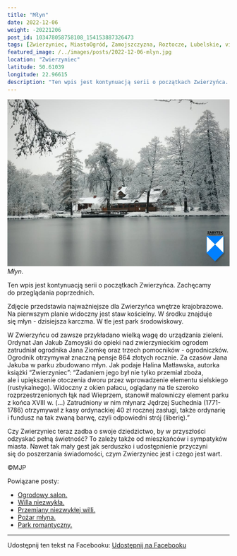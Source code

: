 ```yaml
---
title: "Młyn"
date: 2022-12-06
weight: -20221206
post_id: 103478058758108_154153887326473
tags: [Zwierzyniec, MiastoOgród, Zamojszczyzna, Roztocze, Lubelskie, villarestituta, turystyka, dziedzictwo, zabytki, krajobrazy]
featured_image: /../images/posts/2022-12-06-mlyn.jpg
location: "Zwierzyniec"
latitude: 50.61039
longitude: 22.96615
description: "Ten wpis jest kontynuacją serii o początkach Zwierzyńca. Zachęcamy do przeglądania poprzednich...."
---
```


![Młyn.](/images/posts/2022-12-06-mlyn.jpg)
*Młyn.*

Ten wpis jest kontynuacją serii o początkach Zwierzyńca. Zachęcamy do przeglądania poprzednich.

Zdjęcie przedstawia najważniejsze dla Zwierzyńca wnętrze krajobrazowe. Na pierwszym planie widoczny jest staw kościelny. W środku znajduje się młyn - dzisiejsza karczma. W tle jest park środowiskowy.

W Zwierzyńcu od zawsze przykładano wielką wagę do urządzania zieleni. Ordynat Jan Jakub Zamoyski do opieki nad zwierzynieckim ogrodem zatrudniał ogrodnika Jana Ziomkę oraz trzech pomocników - ogrodniczków. Ogrodnik otrzymywał znaczną pensje 864 złotych rocznie.
Za czasów Jana Jakuba w parku zbudowano młyn. Jak podaje Halina Matławska, autorka książki “Zwierzyniec”:
“Zadaniem jego był nie tylko przemiał zboża, ale i upiększenie otoczenia dworu przez wprowadzenie elementu sielskiego (rustykalnego). Widoczny z okien pałacu, oglądany na tle szeroko rozprzestrzenionych łąk nad Wieprzem, stanowił malowniczy element parku z końca XVIII w. (...) Zatrudniony w nim młynarz Jędrzej Suchednia (1771-1786) otrzymywał z kasy ordynackiej 40 zł rocznej zasługi, także ordynarię i fundusz na tak zwaną barwę, czyli odpowiedni strój (liberię).”

Czy Zwierzyniec teraz zadba o swoje dziedzictwo, by w przyszłości odzyskać pełną świetność?
To zależy także od mieszkańców i sympatyków miasta.
Nawet tak mały gest jak serduszko i udostępnienie przyczyni się do poszerzania świadomości, czym Zwierzyniec jest i czego jest wart.



©MJP

Powiązane posty:
- [Ogrodowy salon.](/posts/Ogrodowy-salon)
- [Willa niezwykła.](/posts/Willa-niezwykla)
- [Przemiany niezwykłej willi.](/posts/Przemiany-niezwyklej-willi)
- [Pożar młyna.](/posts/Pozar-mlyna)
- [Park romantyczny.](/posts/Park-romantyczny)


---

Udostępnij ten tekst na Facebooku:
[Udostępnij na Facebooku](https://www.facebook.com/sharer/sharer.php?u=https://stowarzyszeniewachniewskiej.pl/posts/Mlyn)

<script type="application/ld+json">
{
  "@context": "https://schema.org",
  "@type": "BlogPosting",
  "headline": "Młyn.",
  "datePublished": "2022-12-06",
  "dateModified": "2022-12-06",
  "author": {
    "@type": "Person",
    "name": "Michał Jan Patyk"
  },
  "publisher": {
    "@type": "Organization",
    "name": "Stowarzyszenie im. Aleksandry Wachniewskiej",
    "logo": {
      "@type": "ImageObject",
      "url": "https://stowarzyszeniewachniewskiej.pl/images/logo/logo.svg"
    }
  },
  "mainEntityOfPage": {
    "@type": "WebPage",
    "@id": "https://stowarzyszeniewachniewskiej.pl/posts/Mlyn"
  },
  "image": {
    "@type": "ImageObject",
    "url": "https://stowarzyszeniewachniewskiej.pl/images/posts/2022-12-06-mlyn.jpg"
  },
  "articleSection": "Dziedzictwo Kulturowe i Zabytki",
  "keywords": "Zwierzyniec, MiastoOgród, Zamojszczyzna, Roztocze, Lubelskie, villarestituta, turystyka, dziedzictwo, zabytki, krajobrazy",
  "wordCount": 196,
  "articleBody": "Ten wpis jest kontynuacją serii o początkach Zwierzyńca. Zachęcamy do przeglądania poprzednich.\n\nZdjęcie przedstawia najważniejsze dla Zwierzyńca wnętrze krajobrazowe. Na pierwszym planie widoczny jest staw kościelny. W środku znajduje się młyn - dzisiejsza karczma. W tle jest park środowiskowy.\n\nW Zwierzyńcu od zawsze przykładano wielką wagę do urządzania zieleni. Ordynat Jan Jakub Zamoyski do opieki nad zwierzynieckim ogrodem zatrudniał ogrodnika Jana Ziomkę oraz trzech pomocników - ogrodniczków. Ogrodnik otrzymywał znaczną pensje 864 złotych rocznie.\nZa czasów Jana Jakuba w parku zbudowano młyn. Jak podaje Halina Matławska, autorka książki “Zwierzyniec”:\n“Zadaniem jego był nie tylko przemiał zboża, ale i upiększenie otoczenia dworu przez wprowadzenie elementu sielskiego (rustykalnego). Widoczny z okien pałacu, oglądany na tle szeroko rozprzestrzenionych łąk nad Wieprzem, stanowił malowniczy element parku z końca XVIII w. (...) Zatrudniony w nim młynarz Jędrzej Suchednia (1771-1786) otrzymywał z kasy ordynackiej 40 zł rocznej zasługi, także ordynarię i fundusz na tak zwaną barwę, czyli odpowiedni strój (liberię).”\n\nCzy Zwierzyniec teraz zadba o swoje dziedzictwo, by w przyszłości odzyskać pełną świetność?\nTo zależy także od mieszkańców i sympatyków miasta. \nNawet tak mały gest jak serduszko i udostępnienie przyczyni się do poszerzania świadomości, czym Zwierzyniec jest i czego jest wart.\n \n         \n\n©MJP",
  "description": "Odkryj piękno Zwierzyńca i jego zabytki.",
  "copyrightHolder": {
    "@type": "Person",
    "name": "Michał Jan Patyk"
  }
}
</script>
<script type="application/ld+json">
{
  "@context": "https://schema.org",
  "@type": "BreadcrumbList",
  "itemListElement": [
    {
      "@type": "ListItem",
      "position": 1,
      "name": "Home",
      "item": "https://stowarzyszeniewachniewskiej.pl"
    },
    {
      "@type": "ListItem",
      "position": 2,
      "name": "posts",
      "item": "https://stowarzyszeniewachniewskiej.pl/posts"
    },
    {
      "@type": "ListItem",
      "position": 3,
      "name": "Młyn.",
      "item": "https://stowarzyszeniewachniewskiej.pl/posts/Mlyn"
    }
  ]
}
</script>
